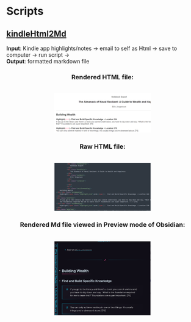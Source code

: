 # Scripts

## [kindleHtml2Md](kindleHtml2Md.py)
**Input**: Kindle app highlights/notes → email to self as Html → save to computer → run script → <br/>
**Output**: formatted markdown file

<div align=center>
  <h3>Rendered HTML file:</h3><br/>  

<img src="/media/highlight-html1.png" style="width: 50%; height: auto;">
  
  <h3>Raw HTML file:</h3><br/>
<img src="/media/highlight-html2.png" style="width: 50%; height: auto;">
  
  <h3>Rendered Md file viewed in Preview mode of Obsidian:</h3><br/>
<img src="/media/highlight-md.png" style="width: 50%; height: auto;">
</div>
